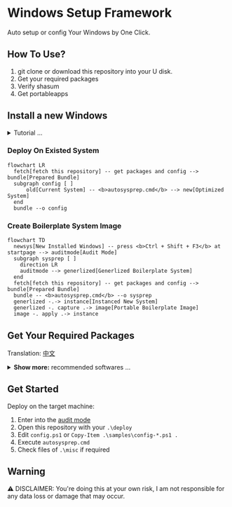 # Windows Setup Framework

Auto setup or config Your Windows by One Click.

## How To Use?

1. git clone or download this repository into your U disk.
2. Get your required packages
3. Verify shasum
4. Get portableapps

## Install a new Windows

<details>
<summary>Tutorial ...</summary>
<br/>

Download system image if required:

[Windows 10](https://www.microsoft.com/software-download/windows10)
|
[Windows 11](https://www.microsoft.com/software-download/windows11)

Get U disk image writer:

- Ventoy: multi images boot support

  [Official GitHub Release](https://github.com/ventoy/Ventoy/releases/latest)

- Rufus: only single image, more options and better compatibility

  find `*p.exe` at [Official GitHub Release](https://github.com/pbatard/rufus/releases/latest)

<br/>
</details>

### Deploy On Existed System

```mermaid
flowchart LR
  fetch[fetch this repository] -- get packages and config --> bundle[Prepared Bundle]
  subgraph config [ ]
      old[Current System] -- <b>autosysprep.cmd</b> --> new[Optimized System]
  end
  bundle --o config
```

### Create Boilerplate System Image

```mermaid
flowchart TD
  newsys[New Installed Windows] -- press <b>Ctrl + Shift + F3</b> at startpage --> auditmode[Audit Mode]
  subgraph sysprep [ ]
    direction LR
    auditmode --> generlized[Generlized Boilerplate System]
  end
  fetch[fetch this repository] -- get packages and config --> bundle[Prepared Bundle]
  bundle -- <b>autosysprep.cmd</b> --o sysprep
  generlized -.-> instance[Instanced New System]
  generlized -. capture .-> image[Portable Boilerplate Image]
  image -. apply .-> instance
```

## Get Your Required Packages

Translation: [中文](./getapps-cn.md)

<details>
<summary><b>Show more:</b> recommended softwares ...</summary><br/>

Download into `.\deploy`:

- Firefox: privacy-first browser

  [Download Installer directly](https://download.mozilla.org/?product=firefox-latest-ssl&os=win64)

- Thunderbird: Mozilla free email client

  [Official Download Page](https://www.thunderbird.net/)

- OBS: free live recorder

  [Official Download Page](https://obsproject.com/)

- Everything: file searcher, experience far beyond the system built-in search engine

  Find `Download Lite Installer 64-bit` at [Official Download Page](https://www.voidtools.com)

- mcmilk's improved 7zip: compressor

  Find `.exe` at [Official GitHub Release](https://github.com/mcmilk/7-Zip-zstd/releases/latest)

Helper:

- Cyberduck: cloud storage explorer

  [Official Download Page](https://cyberduck.io/download/)

- Workrave: rest reminder

  [Official GitHub Release](https://github.com/rcaelers/workrave/releases/latest)

- qBittorrent: free BitTorrent client

  Find `x64` at [FOSSHUB Release](https://www.fosshub.com/qBittorrent.html)

For developers:

- Chocolatey: Packages Manager

  [Download Installer directly](https://community.chocolatey.org/api/v2/package/chocolatey)

- gsudo: acquire administration privilege

  [Download GitHub Release directly](https://github.com/gerardog/gsudo/releases/latest/download/gsudoSetup.msi)

- Sysinternals: advanced system utilities and technical information

  [Download Content directly](https://download.sysinternals.com/files/SysinternalsSuite.zip)

- Git for Windows

  [Official Download Page](https://gitforwindows.org/)

- PowerShell Core: better than classic PowerShell

  Find `win-x64.msi` at [Official GitHub Release](https://aka.ms/powershell-release?tag=stable)

- gVim: text editor Vim with GUI

  Click "Last modified" and find the latest `.exe` at [Official Download Page](https://ftp.nluug.nl/pub/vim/pc/)

- VirtualBox: free open source virtualization platform by Oracle

  Find `Windows hosts` at [Official Download Page](https://www.virtualbox.org/wiki/Downloads#VirtualBoxbinaries)

- OpenSSH: fix the bug of internal version of SSH

      chan_shutdown_read: shutdown() failed for fd 7 [i0 o0]: Not a socket

  find `OpenSSH-Win64-v` at [Official GitHub Page](https://github.com/PowerShell/Win32-OpenSSH/releases/latest)

- ImDisk Toolkit: ramdisk for Windows and mounting of image files

  [Official Download Page](https://sourceforge.net/projects/imdisk-toolkit/files/latest/download)

### Verification

Excecute `_verify.cmd` in `.\deploy`

### Portable Applications

You can get [Firefox ESR](https://portableapps.com/apps/internet/firefox-portable-esr),
unpack it into current repository

### Miscellaneous

Manuall Installers, put them into `.\misc`

- Brave: Chromium Distribution

  [Get Online Installer](https://laptop-updates.brave.com/latest/winx64)

- VeraCrypt: free hard disk data encryptor

  Find `MSI Installer` at [Official Download Page](https://www.veracrypt.fr/en/Downloads.html)

- OhMyLnk: useful windows shortcuts

  [GitHub Repository](https://github.com/setupfw/ohmylnk)

<br/></details>

## Get Started

Deploy on the target machine:

1. Enter into the
   [audit mode](https://learn.microsoft.com/en-us/windows-hardware/manufacture/desktop/boot-windows-to-audit-mode-or-oobe)
2. Open this repository with your `.\deploy`
3. Edit `config.ps1` or `Copy-Item .\samples\config-*.ps1 .`
4. Execute `autosysprep.cmd`
5. Check files of `.\misc` if required

## Warning

⚠️ DISCLAIMER: You're doing this at your own risk, I am not responsible for any data loss or damage that may occur.
